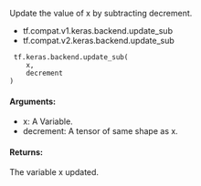 Update the value of x by subtracting decrement.
- tf.compat.v1.keras.backend.update_sub
- tf.compat.v2.keras.backend.update_sub

```
 tf.keras.backend.update_sub(
    x,
    decrement
)
```
#### Arguments:
- x: A Variable.
- decrement: A tensor of same shape as x.
#### Returns:
The variable x updated.
